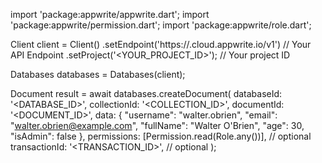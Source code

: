import 'package:appwrite/appwrite.dart';
import 'package:appwrite/permission.dart';
import 'package:appwrite/role.dart';

Client client = Client()
    .setEndpoint('https://<REGION>.cloud.appwrite.io/v1') // Your API Endpoint
    .setProject('<YOUR_PROJECT_ID>'); // Your project ID

Databases databases = Databases(client);

Document result = await databases.createDocument(
    databaseId: '<DATABASE_ID>',
    collectionId: '<COLLECTION_ID>',
    documentId: '<DOCUMENT_ID>',
    data: {
        "username": "walter.obrien",
        "email": "walter.obrien@example.com",
        "fullName": "Walter O'Brien",
        "age": 30,
        "isAdmin": false
    },
    permissions: [Permission.read(Role.any())], // optional
    transactionId: '<TRANSACTION_ID>', // optional
);
